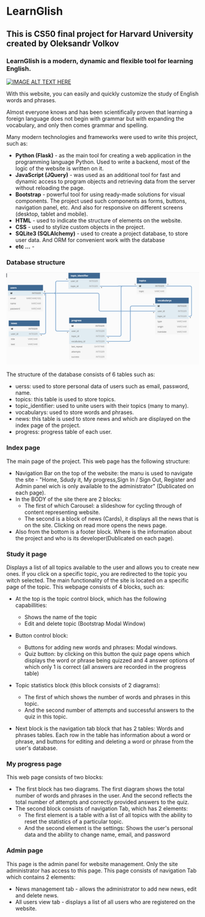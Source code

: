 # LearnGlish

## This is CS50 final project for Harvard University created by Oleksandr Volkov

### LearnGlish is a modern, dynamic and flexible tool for learning English.

[![IMAGE ALT TEXT HERE](http://img.youtube.com/vi/hoKPcnjr0Zs&ab/0.jpg)](http://www.youtube.com/watch?v=hoKPcnjr0Zs&ab)

With this website, you can easily and quickly customize the study of English words and phrases.

Almost everyone knows and has been scientifically proven that learning a foreign language does not begin with grammar but with expanding the vocabulary, and only then comes grammar and spelling.

Many modern technologies and frameworks were used to write this project, such as:

- **Python (Flask)** - as the main tool for creating a web application in the programming language Python. Used to write a backend, most of the logic of the website is written on it.
- **JavaScript (JQuery)** - was used as an additional tool for fast and dynamic access to program objects and retrieving data from the server without reloading the page.
- **Bootstrap** - powerful tool for using ready-made solutions for visual components. The project used such components as forms, buttons, navigation panel, etc. And also for responsive on different screens (desktop, tablet and mobile).
- **HTML** - used to indicate the structure of elements on the website.
- **CSS** - used to stylize custom objects in the project.
- **SQLite3 (SQLAlchemy)** - used to create a project database, to store user data. And ORM for convenient work with the database
- **etc ...** -

### Database structure

![alt text](https://github.com/VolkovOleksandr/LearnGlish/blob/main/static/img/db.png "DB")

The structure of the database consists of 6 tables such as:

- uerss: used to store personal data of users such as email, password, name.
- topics: this table is used to store topics.
- topic_identifier: used to unite users with their topics (many to many).
- vocabularys: used to store words and phrases.
- news: this table is used to store news and which are displayed on the index page of the project.
- progress: progress table of each user.

### Index page

The main page of the project. This web page has the following structure:

- Navigation Bar on the top of the website: the manu is used to navigate the site - "Home, Sdudy it, My progress,Sign In / Sign Out, Register and Admin panel wich is only available to the administrator" (Dublicated on each page).
- In the BODY of the site there are 2 blocks:
  - The first of which Carousel: a slideshow for cycling through of content representing website.
  - The second is a block of news (Cards), it displays all the news that is on the site. Clicking on read more opens the news page.
- Also from the bottom is a footer block. Where is the information about the project and who is its developer(Dublicated on each page).

### Study it page

Displays a list of all topics available to the user and allows you to create new ones. If you click on a specific topic, you are redirected to the topic you witch selected.
The main functionality of the site is located on a specific page of the topic.
This webpage consists of 4 blocks, such as:

- At the top is the topic control block, which has the following capabillities:
  - Shows the name of the topic
  - Edit and delete topic (Bootstrap Modal Window)
- Button control block:
  - Buttons for adding new words and phrases: Modal windows.
  - Quiz button: by clicking on this button the quiz page opens which displays the word or phrase being quizzed and 4 answer options of which only 1 is correct (all answers are recorded in the progress table)
- Topic statistics block (this bllock consists of 2 diagrams):

  - The first of which shows the number of words and phrases in this topic.
  - And the second number of attempts and successful answers to the quiz in this topic.

- Next block is the navigation tab block that has 2 tables: Words and phrases tables. Each row in the table has information about a word or phrase, and buttons for editing and deleting a word or phrase from the user's database.

### My progress page

This web page consists of two blocks:

- The first block has two diagrams. The first diagram shows the total number of words and phrases in the user. And the second reflects the total number of attempts and correctly provided answers to the quiz.
- The second block consists of navigation Tab, which has 2 elements:
  - The first element is a table with a list of all topics with the ability to reset the statistics of a particular topic.
  - And the second element is the settings: Shows the user's personal data and the ability to change name, email, and password

### Admin page

This page is the admin panel for website management. Only the site administrator has access to this page.
This page consists of navigation Tab which contains 2 elements:

- News management tab - allows the administrator to add new news, edit and delete news.
- All users view tab - displays a list of all users who are registered on the website.

